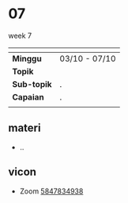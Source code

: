 # 07
week 7

<span> | <span>
:- | :-
**Minggu** | 03/10 - 07/10
**Topik** | 
**Sub-topik** | .
**Capaian** | .
||


## materi
+ ..


## vicon
+ Zoom [5847834938](https://itb-ac-id.zoom.us/j/5847834938?pwd=Z2twMXJsc05UbWdtSWNHTys3TmhBQT09)